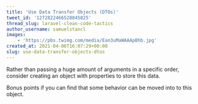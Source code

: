 ```yaml
---
title: 'Use Data Transfer Objects (DTOs)'
tweet_id: '1272822466528845825'
thread_slug: laravel-clean-code-tactics
author_username: samuelstancl
images:
    - 'https://pbs.twimg.com/media/Ean3uMaWAAApBhb.jpg'
created_at: 2021-04-06T16:07:29+00:00
slug: use-data-transfer-objects-dtos
---
```


Rather than passing a huge amount of arguments in a specific order, consider creating an object with properties to store this data.

Bonus points if you can find that some behavior can be moved into to this object.